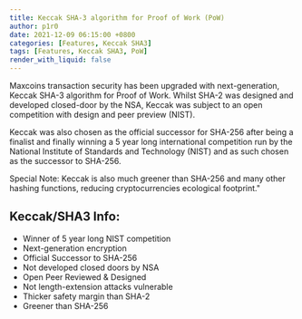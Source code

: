 ```yaml
---
title: Keccak SHA-3 algorithm for Proof of Work (PoW)
author: p1r0
date: 2021-12-09 06:15:00 +0800
categories: [Features, Keccak SHA3]
tags: [Features, Keccak SHA3, PoW]
render_with_liquid: false
---
```


Maxcoins transaction security has been upgraded with next-generation, Keccak SHA-3 algorithm for Proof of Work. 
Whilst SHA-2 was designed and developed closed-door by the NSA, Keccak was subject to an open competition with design and peer preview (NIST).

Keccak was also chosen as the official successor for SHA-256 after being a finalist and finally winning a 5 year long international competition run by the National Institute of Standards and Technology (NIST) and as such chosen as the successor to SHA-256.

Special Note: Keccak is also much greener than SHA-256 and many other hashing functions, reducing cryptocurrencies ecological footprint."

## Keccak/SHA3 Info:
  * Winner of 5 year long NIST competition
  * Next-generation encryption
  * Official Successor to SHA-256
  * Not developed closed doors by NSA
  * Open Peer Reviewed & Designed
  * Not length-extension attacks vulnerable
  * Thicker safety margin than SHA-2
  * Greener than SHA-256
